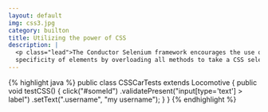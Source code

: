 ```yaml
---
layout: default
img: css3.jpg
category: builton
title: Utilizing the power of CSS
description: |
  <p class="lead">The Conductor Selenium framework encourages the use of CSS selectors for
  specificity of elements by overloading all methods to take a CSS selector.</p>
---
```

{% highlight java %}
public class CSSCarTests extends Locomotive {
    public void testCSS() {
        click("#someId")
        .validatePresent("input[type='text'] > label")
        .setText(".username", "my username");
    }
}
{% endhighlight %}
